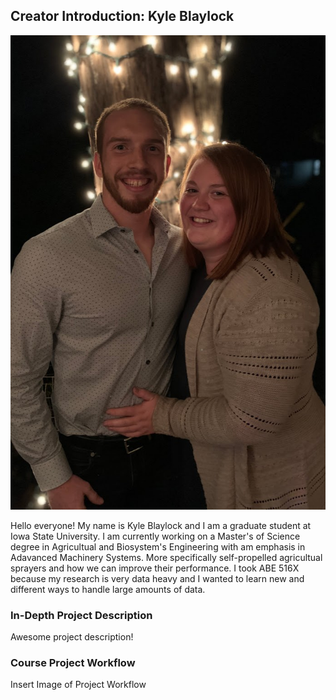## Creator Introduction: Kyle Blaylock

<p align="center">
  <img src=https://github.com/blaylock08/Blaylock_516X_Project/blob/master/IMG_0303.jpg">
</p>

Hello everyone! My name is Kyle Blaylock and I am a graduate student at Iowa State University. I am currently working on a Master's of Science degree in Agricultual and Biosystem's Engineering with am emphasis in Adavanced Machinery Systems. More specifically self-propelled agricultual sprayers and how we can improve their performance. I took ABE 516X because my research is very data heavy and I wanted to learn new and different ways to handle large amounts of data.

### In-Depth Project Description

Awesome project description!

### Course Project Workflow

Insert Image of Project Workflow


